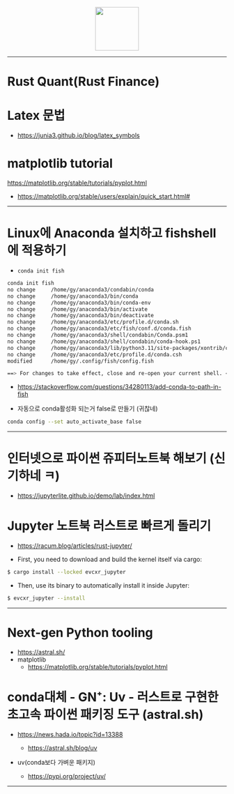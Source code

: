 <p align="center">
  <img width=100px src="https://github.com/YoungHaKim7/Cpp_Training/assets/67513038/f5cd30c4-d27b-4d38-b5f1-3bb4d47ed54a"
</p>

<hr>

# Rust Quant(Rust Finance)

# Latex 문법

- https://junia3.github.io/blog/latex_symbols

# matplotlib tutorial

https://matplotlib.org/stable/tutorials/pyplot.html

- https://matplotlib.org/stable/users/explain/quick_start.html#

<hr>

# Linux에 Anaconda 설치하고 fishshell에 적용하기

- `conda init fish`
```bash
conda init fish                                                                                             0 (0.004s)
no change     /home/gy/anaconda3/condabin/conda
no change     /home/gy/anaconda3/bin/conda
no change     /home/gy/anaconda3/bin/conda-env
no change     /home/gy/anaconda3/bin/activate
no change     /home/gy/anaconda3/bin/deactivate
no change     /home/gy/anaconda3/etc/profile.d/conda.sh
no change     /home/gy/anaconda3/etc/fish/conf.d/conda.fish
no change     /home/gy/anaconda3/shell/condabin/Conda.psm1
no change     /home/gy/anaconda3/shell/condabin/conda-hook.ps1
no change     /home/gy/anaconda3/lib/python3.11/site-packages/xontrib/conda.xsh
no change     /home/gy/anaconda3/etc/profile.d/conda.csh
modified      /home/gy/.config/fish/config.fish

==> For changes to take effect, close and re-open your current shell. <==
```

- https://stackoverflow.com/questions/34280113/add-conda-to-path-in-fish

- 자동으로 conda활성화 되는거 false로 만들기 (귀찮네)
```bash
conda config --set auto_activate_base false

```


<hr>

# 인터넷으로 파이썬 쥬피터노트북 해보기 (신기하네 ㅋ)
- https://jupyterlite.github.io/demo/lab/index.html

# Jupyter 노트북 러스트로 빠르게 돌리기

- https://racum.blog/articles/rust-jupyter/

- First, you need to download and build the kernel itself via cargo:

```bash
$ cargo install --locked evcxr_jupyter
```

- Then, use its binary to automatically install it inside Jupyter:

```bash
$ evcxr_jupyter --install
```

<hr>

# Next-gen Python tooling

- https://astral.sh/
- matplotlib
  - https://matplotlib.org/stable/tutorials/pyplot.html

# conda대체 - GN⁺: Uv - 러스트로 구현한 초고속 파이썬 패키징 도구 (astral.sh)
- https://news.hada.io/topic?id=13388
  - https://astral.sh/blog/uv

- uv(conda보다 가벼운 패키지)
  - https://pypi.org/project/uv/

<hr>
